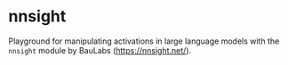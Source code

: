 # nnsight
Playground for manipulating activations in large language models with the `nnsight` module by BauLabs (https://nnsight.net/).
